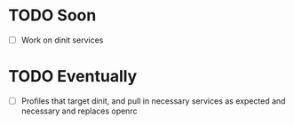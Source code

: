# TODO Soon
- [ ] Work on dinit services

# TODO Eventually
- [ ] Profiles that target dinit, and pull in necessary services
	as expected and necessary and replaces openrc
